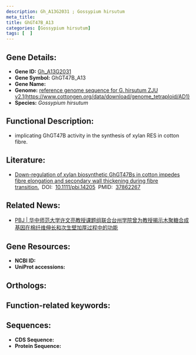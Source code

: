 ```yaml
---
description: Gh_A13G2031 ; Gossypium hirsutum
meta_title:
title: GhGT47B_A13
categories: [Gossypium hirsutum]
tags: [  ]
---
```


## Gene Details:
- **Gene ID:**	[Gh_A13G2031]()
- **Gene Symbol:** GhGT47B_A13
- **Gene Name:** 
- **Genome:** [reference genome sequence for G. hirsutum ZJU v2.1(https://www.cottongen.org/data/download/genome_tetraploid/AD1)]()
- **Species:** *Gossypium hirsutum*

## Functional Description:
   -  implicating GhGT47B activity in the synthesis of xylan RES in cotton fibre.

## Literature:
   - [Down-regulation of xylan biosynthetic GhGT47Bs in cotton impedes fibre elongation and secondary wall thickening during fibre transition.]( https://onlinelibrary.wiley.com/doi/10.1111/pbi.14205)&nbsp;&nbsp;DOI:&nbsp;&nbsp;[10.1111/pbi.14205](https://onlinelibrary.wiley.com/doi/10.1111/pbi.14205)&nbsp;&nbsp;PMID:&nbsp;&nbsp;[37862267](https://pubmed.ncbi.nlm.nih.gov/37862267/)

## Related News:
   - [PBJ | 华中师范大学许文亮教授课题组联合台州学院曾为教授揭示木聚糖合成基因在棉纤维伸长和次生壁加厚过程中的功能](https://mp.weixin.qq.com/s?__biz=Mzg3MDEwNDEyMg==&mid=2247558269&idx=1&sn=5b32f00e7b12143e0ea4fc3afae1ce85&chksm=ce914928f9e6c03e64523e22df5349d2a2f78e10335c689398b59912ba480431bc9ece93be1f&scene=27#wechat_redirect)

## Gene Resources:
- **NCBI ID:** [](https://www.ncbi.nlm.nih.gov/gene/?term=)
- **UniProt accessions:** [](https://www.uniprot.org/uniprotkb//entry)

## Orthologs:


## Function-related keywords:


## Sequences:
- **CDS Sequence:**
- **Protein Sequence:**
